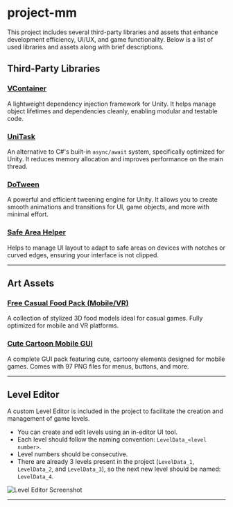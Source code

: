 # project-mm
This project includes several third-party libraries and assets that enhance development efficiency, UI/UX, and game functionality. Below is a list of used libraries and assets along with brief descriptions.

## Third-Party Libraries

### [VContainer](https://github.com/hadashiA/VContainer)
A lightweight dependency injection framework for Unity. It helps manage object lifetimes and dependencies cleanly, enabling modular and testable code.

### [UniTask](https://github.com/Cysharp/UniTask)
An alternative to C#'s built-in `async/await` system, specifically optimized for Unity. It reduces memory allocation and improves performance on the main thread.

### [DoTween](https://github.com/Demigiant/dotween)
A powerful and efficient tweening engine for Unity. It allows you to create smooth animations and transitions for UI, game objects, and more with minimal effort.

### [Safe Area Helper](https://assetstore.unity.com/packages/tools/gui/safe-area-helper-130488)
Helps to manage UI layout to adapt to safe areas on devices with notches or curved edges, ensuring your interface is not clipped.

---

## Art Assets

### [Free Casual Food Pack (Mobile/VR)](https://assetstore.unity.com/packages/3d/props/food/free-casual-food-pack-mobile-vr-85884)
A collection of stylized 3D food models ideal for casual games. Fully optimized for mobile and VR platforms.

### [Cute Cartoon Mobile GUI](https://assetstore.unity.com/packages/2d/gui/cute-cartoon-mobile-gui-97-png-files-35315)
A complete GUI pack featuring cute, cartoony elements designed for mobile games. Comes with 97 PNG files for menus, buttons, and more.

---

## Level Editor

A custom Level Editor is included in the project to facilitate the creation and management of game levels.

- You can create and edit levels using an in-editor UI tool.
- Each level should follow the naming convention: `LevelData_<level number>`.
- Level numbers should be consecutive.
- There are already 3 levels present in the project (`LevelData_1`, `LevelData_2`, and `LevelData_3`), so the next new level should be named: `LevelData_4`.

![Level Editor Screenshot](https://i.imgur.com/en2m2tP.png)

---

